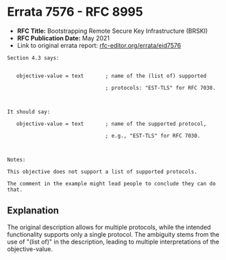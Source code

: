 # Errata 7576 - RFC 8995

- **RFC Title:** Bootstrapping Remote Secure Key Infrastructure (BRSKI)
- **RFC Publication Date:** May 2021
- Link to original errata report: [rfc-editor.org/errata/eid7576](https://www.rfc-editor.org/errata/eid7576)

```
Section 4.3 says:


   objective-value = text       ; name of the (list of) supported
                                ; protocols: "EST-TLS" for RFC 7030.


It should say:

   objective-value = text       ; name of the supported protocol,
                                ; e.g., "EST-TLS" for RFC 7030.


Notes:

This objective does not support a list of supported protocols. 
The comment in the example might lead people to conclude they can do that.
```

## Explanation

The original description allows for multiple protocols, while the intended functionality supports only a single protocol. The ambiguity stems from the use of "(list of)" in the description, leading to multiple interpretations of the objective-value.
